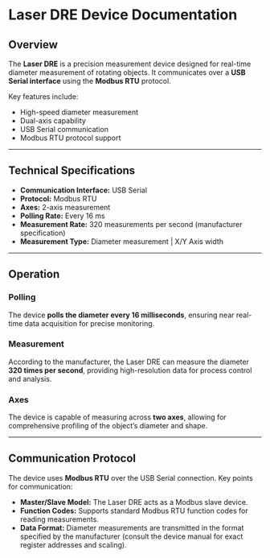 # Laser DRE Device Documentation

## Overview
The **Laser DRE** is a precision measurement device designed for real-time diameter measurement of rotating objects. It communicates over a **USB Serial interface** using the **Modbus RTU** protocol.

Key features include:

- High-speed diameter measurement
- Dual-axis capability
- USB Serial communication
- Modbus RTU protocol support

---

## Technical Specifications

- **Communication Interface:** USB Serial
- **Protocol:** Modbus RTU
- **Axes:** 2-axis measurement
- **Polling Rate:** Every 16 ms
- **Measurement Rate:** 320 measurements per second (manufacturer specification)
- **Measurement Type:** Diameter measurement | X/Y Axis width

---

## Operation

### Polling
The device **polls the diameter every 16 milliseconds**, ensuring near real-time data acquisition for precise monitoring.

### Measurement
According to the manufacturer, the Laser DRE can measure the diameter **320 times per second**, providing high-resolution data for process control and analysis.

### Axes
The device is capable of measuring across **two axes**, allowing for comprehensive profiling of the object’s diameter and shape.

---

## Communication Protocol

The device uses **Modbus RTU** over the USB Serial connection. Key points for communication:

- **Master/Slave Model:** The Laser DRE acts as a Modbus slave device.
- **Function Codes:** Supports standard Modbus RTU function codes for reading measurements.
- **Data Format:** Diameter measurements are transmitted in the format specified by the manufacturer (consult the device manual for exact register addresses and scaling).
